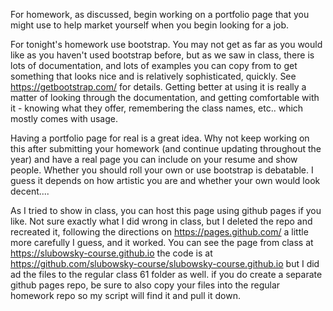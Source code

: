For homework, as discussed, begin working on a portfolio page that you might use to help market yourself when you begin looking for a job.

For tonight's homework use bootstrap. You may not get as far as you would like as you haven't used bootstrap before, but as we saw in class, there is lots of documentation, and lots of examples you can copy from to get something that looks nice and is relatively sophisticated, quickly. See https://getbootstrap.com/ for details. Getting better at using it is really a matter of looking through the documentation, and getting comfortable with it - knowing what they offer, remembering the class names, etc.. which mostly comes with usage.

Having a portfolio page for real is a great idea. Why not keep working on this after submitting your homework (and continue updating throughout the year) and have a real page you can include on your resume and show people. Whether you should roll your own or use bootstrap is debatable. I guess it depends on how artistic you are and whether your own would look decent....

As I tried to show in class, you can host this page using github pages if you like. Not sure exactly what I did wrong in class, but I deleted the repo and recreated it, following the directions on https://pages.github.com/ a little more carefully I guess, and it worked. You can see the page from class at https://slubowsky-course.github.io the code is at https://github.com/slubowsky-course/slubowsky-course.github.io but I did ad the files to the regular class 61 folder as well.
if you do create a separate github pages repo, be sure to also copy your files into the regular homework repo so my script will find it and pull it down.